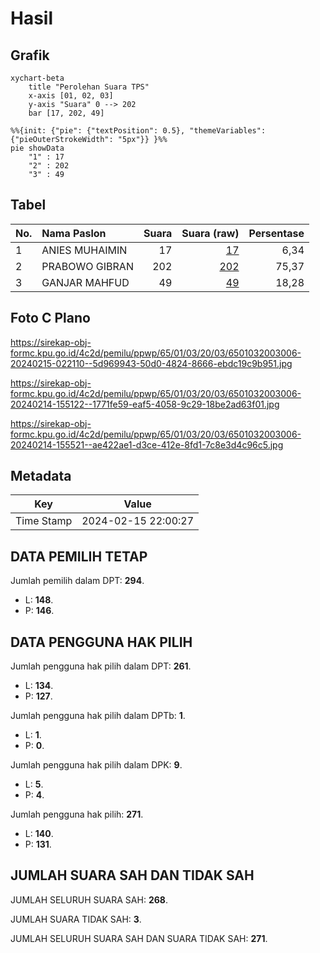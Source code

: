 # Hasil

## Grafik

```mermaid
xychart-beta
    title "Perolehan Suara TPS"
    x-axis [01, 02, 03]
    y-axis "Suara" 0 --> 202
    bar [17, 202, 49]
```

```mermaid
%%{init: {"pie": {"textPosition": 0.5}, "themeVariables": {"pieOuterStrokeWidth": "5px"}} }%%
pie showData
    "1" : 17
    "2" : 202
    "3" : 49
```

## Tabel

| No. | Nama Paslon    | Suara | Suara (raw) | Persentase |
|:--- |:-------------- | -----:| -----------:| ----------:|
| 1   | ANIES MUHAIMIN | 17    | [17][p-1]   | 6,34       |
| 2   | PRABOWO GIBRAN | 202   | [202][p-2]  | 75,37      |
| 3   | GANJAR MAHFUD  | 49    | [49][p-3]   | 18,28      |


[p-1]: https://github.com/gigit-pemilu/pemilu-2024-65-kalimantan-utara/blob/main/pilpres/hitung-suara/sub/65-kalimantan-utara/sub/01-bulungan/sub/03-tanjung-palas-utara/sub/2003-panca-agung/sub/006-tps/sub/paslon-1.txt
[p-2]: https://github.com/gigit-pemilu/pemilu-2024-65-kalimantan-utara/blob/main/pilpres/hitung-suara/sub/65-kalimantan-utara/sub/01-bulungan/sub/03-tanjung-palas-utara/sub/2003-panca-agung/sub/006-tps/sub/paslon-2.txt
[p-3]: https://github.com/gigit-pemilu/pemilu-2024-65-kalimantan-utara/blob/main/pilpres/hitung-suara/sub/65-kalimantan-utara/sub/01-bulungan/sub/03-tanjung-palas-utara/sub/2003-panca-agung/sub/006-tps/sub/paslon-3.txt

## Foto C Plano

https://sirekap-obj-formc.kpu.go.id/4c2d/pemilu/ppwp/65/01/03/20/03/6501032003006-20240215-022110--5d969943-50d0-4824-8666-ebdc19c9b951.jpg

https://sirekap-obj-formc.kpu.go.id/4c2d/pemilu/ppwp/65/01/03/20/03/6501032003006-20240214-155122--1771fe59-eaf5-4058-9c29-18be2ad63f01.jpg

https://sirekap-obj-formc.kpu.go.id/4c2d/pemilu/ppwp/65/01/03/20/03/6501032003006-20240214-155521--ae422ae1-d3ce-412e-8fd1-7c8e3d4c96c5.jpg


## Metadata

| Key        | Value               |
| ---------- | ------------------- |
| Time Stamp | 2024-02-15 22:00:27 |


## DATA PEMILIH TETAP

Jumlah pemilih dalam DPT: **294**.
 * L: **148**.
 * P: **146**.

## DATA PENGGUNA HAK PILIH

Jumlah pengguna hak pilih dalam DPT: **261**.
 * L: **134**.
 * P: **127**.

Jumlah pengguna hak pilih dalam DPTb: **1**.
 * L: **1**.
 * P: **0**.

Jumlah pengguna hak pilih dalam DPK: **9**.
 * L: **5**.
 * P: **4**.

Jumlah pengguna hak pilih: **271**.
 * L: **140**.
 * P: **131**.

## JUMLAH SUARA SAH DAN TIDAK SAH

JUMLAH SELURUH SUARA SAH: **268**.

JUMLAH SUARA TIDAK SAH: **3**.

JUMLAH SELURUH SUARA SAH DAN SUARA TIDAK SAH: **271**.


